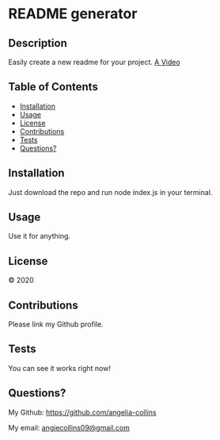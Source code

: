 # README generator
    
## Description
Easily create a new readme for your project.
[A Video](https://drive.google.com/file/d/1WmKHwGbo0LsrL5Spa7THgqhu5Rf2jJDU/view)

## Table of Contents
* [Installation](#Installation)
* [Usage](#Usage)
* [License](#License)
* [Contributions](#Contributions)
* [Tests](#Tests)
* [Questions?](#Questions?)

## Installation
Just download the repo and run node index.js in your terminal.

## Usage
Use it for anything.

## License
© 2020

## Contributions
Please link my Github profile.

## Tests
You can see it works right now!

## Questions?
My Github: https://github.com/angelia-collins 

My email: angiecollins09@gmail.com
  
